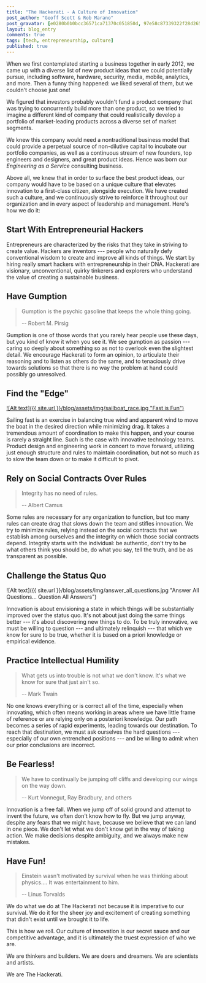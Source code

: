 ```yaml
---
title: "The Hackerati - A Culture of Innovation"
post_author: "Geoff Scott & Rob Marano"
post_gravatar: [e0280b0b0bcc36571ca71370c051850d, 97e58c87339322f28d26550fa2c3eb13]
layout: blog_entry
comments: true
tags: [tech, entrepreneurship, culture]
published: true
---
```


When we first contemplated starting a business together in early 2012, we came up with a diverse list of new product ideas that we could potentially pursue, including software, hardware, security, media, mobile, analytics, and more. Then a funny thing happened: we liked several of them, but we couldn't choose just one!

We figured that investors probably wouldn't fund a product company that was trying to concurrently build more than one product, so we tried to imagine a different kind of company that could realistically develop a portfolio of market-leading products across a diverse set of market segments.

We knew this company would need a nontraditional business model that could provide a perpetual source of non-dilutive capital to incubate our portfolio companies, as well as a continuous stream of new founders, top engineers and designers, and great product ideas. Hence was born our _Engineering as a Service_ consulting business.

Above all, we knew that in order to surface the best product ideas, our company would have to be based on a unique culture that elevates innovation to a first-class citizen, alongside execution. We have created such a culture, and we continuously strive to reinforce it throughout our organization and in every aspect of leadership and management. Here's how we do it:

Start With Entrepreneurial Hackers
----------------------------------
Entrepreneurs are characterized by the risks that they take in striving to create value. Hackers are inventors --- people who naturally defy conventional wisdom to create and improve all kinds of things. We start by hiring really smart hackers with entrepreneurship in their DNA. Hackerati are visionary, unconventional, quirky tinkerers and explorers who understand the value of creating a sustainable business.

Have Gumption
-------------
> Gumption is the psychic gasoline that keeps the whole thing going.
>
> -- Robert M. Pirsig

Gumption is one of those words that you rarely hear people use these days, but you kind of know it when you see it. We see gumption as passion --- caring so deeply about something so as not to overlook even the slightest detail. We encourage Hackerati to form an opinion, to articulate their reasoning and to listen as others do the same, and to tenaciously drive towards solutions so that there is no way the problem at hand could possibly go unresolved.

Find the "Edge"
---------------
[![Alt text]({{ site.url }}/blog/assets/img/sailboat_race.jpg "Fast is Fun")](https://flic.kr/p/4GtafZ)

Sailing fast is an exercise in balancing true wind and apparent wind to move the boat in the desired direction while minimizing drag. It takes a tremendous amount of coordination to make this happen, and your course is rarely a straight line. Such is the case with innovative technology teams. Product design and engineering work in concert to move forward, utilizing just enough structure and rules to maintain coordination, but not so much as to slow the team down or to make it difficult to pivot.

Rely on Social Contracts Over Rules
-----------------------------------
> Integrity has no need of rules.
>
> -- Albert Camus

Some rules are necessary for any organization to function, but too many rules can create drag that slows down the team and stifles innovation. We try to minimize rules, relying instead on the social contracts that we establish among ourselves and the integrity on which those social contracts depend. Integrity starts with the individual: be authentic, don't try to be what others think you should be, do what you say, tell the truth, and be as transparent as possible.

Challenge the Status Quo
------------------------
![Alt text]({{ site.url }}/blog/assets/img/answer_all_questions.jpg "Answer All Questions... Question All Answers")

Innovation is about envisioning a state in which things will be substantially improved over the status quo. It's not about just doing the same things better --- it's about discovering new things to do. To be truly innovative, we must be willing to question --- and ultimately relinquish --- that which we know for sure to be true, whether it is based on a priori knowledge or empirical evidence.

Practice Intellectual Humility
------------------------------
> What gets us into trouble is not what we don't know. It's what we know for sure that just ain't so.
>
> -- Mark Twain

No one knows everything or is correct all of the time, especially when innovating, which often means working in areas where we have little frame of reference or are relying only on a posteriori knowledge. Our path becomes a series of rapid experiments, leading towards our destination. To reach that destination, we must ask ourselves the hard questions --- especially of our own entrenched positions --- and be willing to admit when our prior conclusions are incorrect.

Be Fearless!
------------
> We have to continually be jumping off cliffs and developing our wings on the way down.
>
> -- Kurt Vonnegut, Ray Bradbury, and others

Innovation is a free fall. When we jump off of solid ground and attempt to invent the future, we often don't know how to fly. But we jump anyway, despite any fears that we might have, because we believe that we can land in one piece. We don't let what we don't know get in the way of taking action. We make decisions despite ambiguity, and we always make new mistakes.

Have Fun!
---------
> Einstein wasn't motivated by survival when he was thinking about physics.... It was entertainment to him.
>
> -- Linus Torvalds

We do what we do at The Hackerati not because it is imperative to our survival. We do it for the sheer joy and excitement of creating something that didn't exist until we brought it to life.

This is how we roll. Our culture of innovation is our secret sauce and our competitive advantage, and it is ultimately the truest expression of who we are.

We are thinkers and builders. We are doers and dreamers. We are scientists and artists.

We are The Hackerati.
